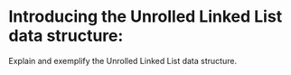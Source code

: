 # Introducing the Unrolled Linked List data structure:

Explain and exemplify the Unrolled Linked List data structure.